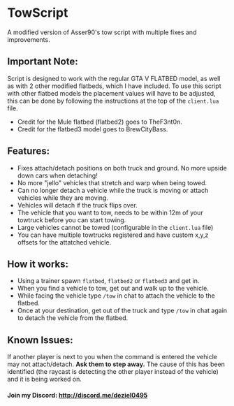 # TowScript
A modified version of Asser90's tow script with multiple fixes and improvements.

## Important Note:
Script is designed to work with the regular GTA V FLATBED model, as well as with 2 other modified flatbeds, which I have included. To use this script with other flatbed models the placement values will have to be adjusted, this can be done by following the instructions at the top of the `client.lua` file.

- Credit for the Mule flatbed (flatbed2) goes to TheF3nt0n.
- Credit for the flatbed3 model goes to BrewCityBass.

## Features:
- Fixes attach/detach positions on both truck and ground. No more upside down cars when detaching!
- No more "jello" vehicles that stretch and warp when being towed.
- Can no longer detach a vehicle while the truck is moving or attach vehicles while they are moving.
- Vehicles will detach if the truck flips over.
- The vehicle that you want to tow, needs to be within 12m of your towtruck before you can start towing.
- Large vehicles cannot be towed (configurable in the `client.lua` file)
- You can have multiple towtrucks registered and have custom x,y,z offsets for the attatched vehicle.

## How it works:
- Using a trainer spawn `flatbed`, `flatbed2` or `flatbed3` and get in.
- When you find a vehicle to tow, get out and walk up to the vehicle.
- While facing the vehicle type `/tow` in chat to attach the vehicle to the flatbed.
- Once at your destination, get out of the truck and type `/tow` in chat again to detach the vehicle from the flatbed.

## Known Issues:
If another player is next to you when the command is entered the vehicle may not attach/detach. **Ask them to step away.** 
The cause of this has been identified (the raycast is detecting the other player instead of the vehicle) and it is being worked on.

#### Join my Discord: http://discord.me/deziel0495
